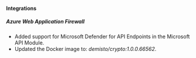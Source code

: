 
#### Integrations

##### Azure Web Application Firewall

- Added support for Microsoft Defender for API Endpoints in the Microsoft API Module.
- Updated the Docker image to: *demisto/crypto:1.0.0.66562*.
